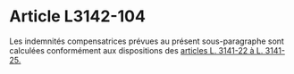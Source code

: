 # Article L3142-104

Les indemnités compensatrices prévues au présent sous-paragraphe sont calculées conformément aux dispositions des [articles L. 3141-22 à L. 3141-25.][1]

 [1]: /affichCodeArticle.do?cidTexte=LEGITEXT000006072050&idArticle=LEGIARTI000006902659&dateTexte=&categorieLien=cid